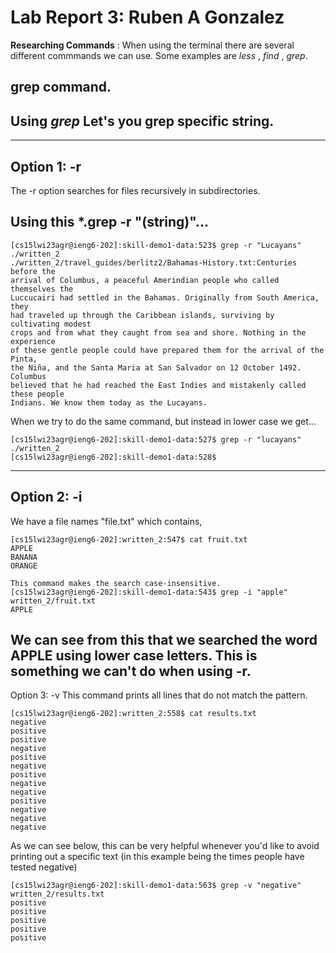 # Lab Report 3: Ruben A Gonzalez
**Researching Commands** : When using the terminal there are several different commmands we can use. Some examples are *less* , *find* , *grep*.
## grep command.

## Using *grep* Let's you grep specific string.
---
Option 1: -r
---
The -r option searches for files recursively in subdirectories.
## Using this *.grep -r "(string)"...
```
[cs15lwi23agr@ieng6-202]:skill-demo1-data:523$ grep -r "Lucayans" ./written_2
./written_2/travel_guides/berlitz2/Bahamas-History.txt:Centuries before the 
arrival of Columbus, a peaceful Amerindian people who called themselves the 
Luccucairi had settled in the Bahamas. Originally from South America, they 
had traveled up through the Caribbean islands, surviving by cultivating modest 
crops and from what they caught from sea and shore. Nothing in the experience 
of these gentle people could have prepared them for the arrival of the Pinta, 
the Niña, and the Santa Maria at San Salvador on 12 October 1492. Columbus 
believed that he had reached the East Indies and mistakenly called these people
Indians. We know them today as the Lucayans.
```
When we try to do the same command, but instead in lower case we get...
```
[cs15lwi23agr@ieng6-202]:skill-demo1-data:527$ grep -r "lucayans" ./written_2
[cs15lwi23agr@ieng6-202]:skill-demo1-data:528$ 
```
---
Option 2: -i
---
We have a file names "file.txt" which contains,
```
[cs15lwi23agr@ieng6-202]:written_2:547$ cat fruit.txt 
APPLE
BANANA
ORANGE
```
```
This command makes the search case-insensitive.
[cs15lwi23agr@ieng6-202]:skill-demo1-data:543$ grep -i "apple" written_2/fruit.txt
APPLE
```
We can see from this that we searched the word APPLE using lower case letters. This is something we can't
do when using -r.
---
Option 3: -v 
This command prints all lines that do not match the pattern.
```
[cs15lwi23agr@ieng6-202]:written_2:558$ cat results.txt 
negative
positive
positive
negative
positive
negative
positive
negative
negative
positive
negative
negative
negative
```
As we can see below, this can be very helpful whenever you'd like to avoid printing out a specific text (in this example being the times people have tested negative)
```
[cs15lwi23agr@ieng6-202]:skill-demo1-data:563$ grep -v "negative" written_2/results.txt 
positive
positive
positive
positive
positive
```


